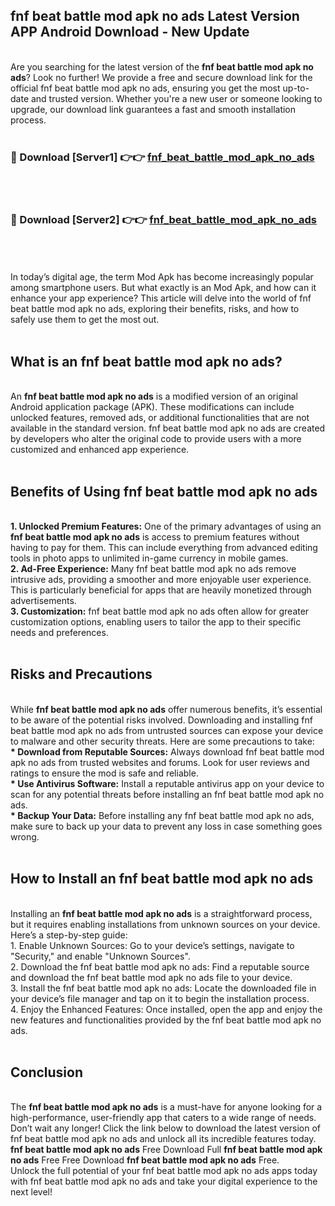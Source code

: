 ## fnf beat battle mod apk no ads Latest Version APP Android Download - New Update
<br>
Are you searching for the latest version of the <strong>fnf beat battle mod apk no ads</strong>? Look no further! We provide a free and secure download link for the official fnf beat battle mod apk no ads, ensuring you get the most up-to-date and trusted version. Whether you're a new user or someone looking to upgrade, our download link guarantees a fast and smooth installation process.
<br>
<br>
<h3>🔴 Download [Server1] 👉👉 <a href="https://modyolo.store/fnf+beat+battle+mod+apk+no+ads">fnf_beat_battle_mod_apk_no_ads</a></h3><br>
<br>
<h3>🔴 Download [Server2] 👉👉 <a href="https://modyolo.store/fnf+beat+battle+mod+apk+no+ads">fnf_beat_battle_mod_apk_no_ads</a></h3><br>
<br>
<br>
In today’s digital age, the term Mod Apk has become increasingly popular among smartphone users. But what exactly is an Mod Apk, and how can it enhance your app experience? This article will delve into the world of fnf beat battle mod apk no ads, exploring their benefits, risks, and how to safely use them to get the most out.
<br>
<br>
<h2>What is an fnf beat battle mod apk no ads?</h2>
<br>
An <strong>fnf beat battle mod apk no ads</strong> is a modified version of an original Android application package (APK). These modifications can include unlocked features, removed ads, or additional functionalities that are not available in the standard version. fnf beat battle mod apk no ads are created by developers who alter the original code to provide users with a more customized and enhanced app experience.
<br>
<br>
<h2>Benefits of Using fnf beat battle mod apk no ads</h2>
<br>
<strong> 1. Unlocked Premium Features:</strong> One of the primary advantages of using an <strong>fnf beat battle mod apk no ads</strong> is access to premium features without having to pay for them. This can include everything from advanced editing tools in photo apps to unlimited in-game currency in mobile games.
<br>
<strong> 2. Ad-Free Experience:</strong> Many fnf beat battle mod apk no ads remove intrusive ads, providing a smoother and more enjoyable user experience. This is particularly beneficial for apps that are heavily monetized through advertisements.
<br>
<strong> 3. Customization:</strong> fnf beat battle mod apk no ads often allow for greater customization options, enabling users to tailor the app to their specific needs and preferences.
<br>
<br>
<h2>Risks and Precautions</h2>
<br>
While <strong>fnf beat battle mod apk no ads</strong> offer numerous benefits, it’s essential to be aware of the potential risks involved. Downloading and installing fnf beat battle mod apk no ads from untrusted sources can expose your device to malware and other security threats. Here are some precautions to take:
<br>
<strong> * Download from Reputable Sources:</strong> Always download fnf beat battle mod apk no ads from trusted websites and forums. Look for user reviews and ratings to ensure the mod is safe and reliable.
<br>
<strong> * Use Antivirus Software:</strong> Install a reputable antivirus app on your device to scan for any potential threats before installing an fnf beat battle mod apk no ads.
<br>
<strong> * Backup Your Data:</strong> Before installing any fnf beat battle mod apk no ads, make sure to back up your data to prevent any loss in case something goes wrong.
<br>
<br>
<h2>How to Install an fnf beat battle mod apk no ads</h2>
<br>
Installing an <strong>fnf beat battle mod apk no ads</strong> is a straightforward process, but it requires enabling installations from unknown sources on your device. Here’s a step-by-step guide:
<br>
 1. Enable Unknown Sources: Go to your device’s settings, navigate to "Security," and enable "Unknown Sources".
<br>
 2. Download the fnf beat battle mod apk no ads: Find a reputable source and download the fnf beat battle mod apk no ads file to your device.
<br>
 3. Install the fnf beat battle mod apk no ads: Locate the downloaded file in your device’s file manager and tap on it to begin the installation process.
<br>
 4. Enjoy the Enhanced Features: Once installed, open the app and enjoy the new features and functionalities provided by the fnf beat battle mod apk no ads.
<br>
<br>
<h2><strong>Conclusion</strong></h2>
<br>
The <strong>fnf beat battle mod apk no ads</strong> is a must-have for anyone looking for a high-performance, user-friendly app that caters to a wide range of needs. Don’t wait any longer! Click the link below to download the latest version of fnf beat battle mod apk no ads and unlock all its incredible features today.
<br>
<strong>fnf beat battle mod apk no ads</strong> Free Download Full <strong>fnf beat battle mod apk no ads</strong> Free Free Download <strong>fnf beat battle mod apk no ads</strong> Free.
<br>
Unlock the full potential of your fnf beat battle mod apk no ads apps today with fnf beat battle mod apk no ads and take your digital experience to the next level!